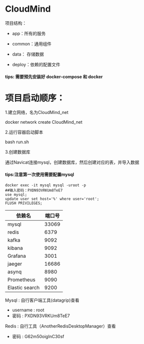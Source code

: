 # CloudMind

项目结构：
- app：所有的服务

- common：通用组件

- data： 存储数据

- deploy：依赖的配置文件


#### tips: 需要预先安装好 docker-compose 和 docker

# 项目启动顺序：
1.建立网络，名为CloudMind_net

docker network create CloudMind_net

2.运行容器启动脚本

bash run.sh

3.创建数据库

通过Navicat连接mysql，创建数据库，然后创建对应的表，并导入数据

#### tips:注意第一次使用需要配置mysql
```shell
docker exec -it mysql mysql -uroot -p
##输入密码：PXDN93VRKUm8TeE7
use mysql;
update user set host='%' where user='root';
FLUSH PRIVILEGES;
```

| 依赖名   | 端口号  |
|-------|------|
| mysql | 33069 |
| redis | 6379 |
| kafka | 9092 |
| kibana | 9092 |
| Grafana | 3001 |
|jaeger | 16686 |
|asynq| 8980 |
| Prometheus | 9090 |
| Elastic search | 9200 |


Mysql :  自行客户端工具(datagrip)查看
- username : root
- 密码 : PXDN93VRKUm8TeE7

Redis :  自行工具（AnotherRedisDesktopManager）查看
- 密码 : G62m50oigInC30sf